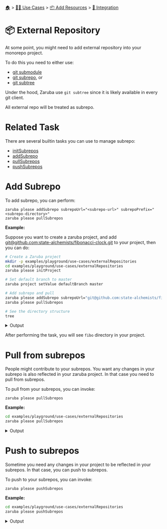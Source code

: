 <!--startTocHeader-->
[🏠](../../../README.md) > [👷🏽 Use Cases](../../README.md) > [📦 Add Resources](../README.md) > [🧩 Integration](README.md)
# 📦 External Repository
<!--endTocHeader-->


At some point, you might need to add external repository into your monorepo project.

To do this you need to either use:

* [git submodule](https://git-scm.com/book/en/v2/Git-Tools-Submodules)
* [git subrepo](https://github.com/ingydotnet/git-subrepo), or
* [git subtree](https://www.atlassian.com/git/tutorials/git-subtree)

Under the hood, Zaruba use `git subtree` since it is likely available in every git client.

All external repo will be treated as subrepo.

# Related Task

There are several builtin tasks you can use to manage subrepo:

* [initSubrepos](../../../core-tasks/initSubrepos.md)
* [addSubrepo](../../../core-tasks/addSubrepo.md)
* [pullSubrepos](../../../core-tasks/pullSubrepos.md)
* [pushSubrepos](../../../core-tasks/pushSubrepos.md)


# Add Subrepo

To add subrepo, you can perform:

```
zaruba please addSubrepo subrepoUrl="<subrepo-url>" subrepoPrefix="<subrepo-directory>" 
zaruba please pullSubrepos 

```

__Example:__

Suppose you want to create a zaruba project, and add [git@github.com:state-alchemists/fibonacci-clock.git](https://github.com/state-alchemists/fibonacci-clock) to your project, then you can do:

<!--startCode-->
```bash
# Create a Zaruba project
mkdir -p examples/playground/use-cases/externalRepositories
cd examples/playground/use-cases/externalRepositories
zaruba please initProject

# Set default branch to master
zaruba project setValue defaultBranch master

# Add subrepo and pull
zaruba please addSubrepo subrepoUrl="git@github.com:state-alchemists/fibonacci-clock.git" subrepoPrefix="fibo" 
zaruba please pullSubrepos 

# See the directory structure
tree
```
 
<details>
<summary>Output</summary>
 
```````
🤖 🔎 Job Starting...
         Elapsed Time: 1.62µs
         Current Time: 07:52:49
🤖 🏁 Running 🚧 initProject runner (Attempt 1 of 3) on /home/gofrendi/zaruba/docs/examples/playground/use-cases/externalRepositories
🤖    🚀 🚧 initProject          Initialized empty Git repository in /home/gofrendi/zaruba/docs/examples/playground/use-cases/externalRepositories/.git/
🤖    🚀 🚧 initProject          🎉🎉🎉
🤖    🚀 🚧 initProject          Project created
🤖 🎉 Successfully running 🚧 initProject runner (Attempt 1 of 3)
🤖 🔎 Job Running...
         Elapsed Time: 12.329439ms
         Current Time: 07:52:49
🤖 🎉 🎉🎉🎉🎉🎉🎉🎉🎉🎉🎉🎉
🤖 🎉 Job Complete!!! 🎉🎉🎉
🤖 🔥 Terminating
🤖 🔎 Job Ended...
         Elapsed Time: 316.061086ms
         Current Time: 07:52:50
zaruba please initProject  
🤖 🔎 Job Starting...
         Elapsed Time: 1.246µs
         Current Time: 07:52:50
🤖 🏁 Running 🔎 zrbIsProject runner (Attempt 1 of 3) on /home/gofrendi/zaruba/docs/examples/playground/use-cases/externalRepositories
🤖    🚀 🔎 zrbIsProject         Current directory is a valid zaruba project
🤖 🎉 Successfully running 🔎 zrbIsProject runner (Attempt 1 of 3)
🤖 🏁 Running 🥂 addSubrepo runner (Attempt 1 of 3) on /home/gofrendi/zaruba/docs/examples/playground/use-cases/externalRepositories
🤖    🚀 🥂 addSubrepo           🎉🎉🎉
🤖    🚀 🥂 addSubrepo           Subrepo fibo has been added
🤖 🎉 Successfully running 🥂 addSubrepo runner (Attempt 1 of 3)
🤖 🔎 Job Running...
         Elapsed Time: 376.477044ms
         Current Time: 07:52:50
🤖 🎉 🎉🎉🎉🎉🎉🎉🎉🎉🎉🎉🎉
🤖 🎉 Job Complete!!! 🎉🎉🎉
🤖 🔥 Terminating
🤖 🔎 Job Ended...
         Elapsed Time: 679.427001ms
         Current Time: 07:52:51
zaruba please addSubrepo  -v 'subrepoUrl=git@github.com:state-alchemists/fibonacci-clock.git' -v 'subrepoPrefix=fibo' -v '/home/gofrendi/zaruba/docs/examples/playground/use-cases/externalRepositories/default.values.yaml'
🤖 🔎 Job Starting...
         Elapsed Time: 1.397µs
         Current Time: 07:52:51
🤖 🏁 Running 🔎 zrbIsProject runner (Attempt 1 of 3) on /home/gofrendi/zaruba/docs/examples/playground/use-cases/externalRepositories
🤖 🏁 Running 🔍 zrbIsValidSubrepos runner (Attempt 1 of 3) on /home/gofrendi/zaruba/docs/examples/playground/use-cases/externalRepositories
🤖    🚀 🔍 zrbIsValidSubrepos   All Subrepos are valid
🤖 🎉 Successfully running 🔍 zrbIsValidSubrepos runner (Attempt 1 of 3)
🤖    🚀 🔎 zrbIsProject         Current directory is a valid zaruba project
🤖 🎉 Successfully running 🔎 zrbIsProject runner (Attempt 1 of 3)
🤖 🏁 Running 📦 initSubrepos runner (Attempt 1 of 3) on /home/gofrendi/zaruba/docs/examples/playground/use-cases/externalRepositories
🤖    🚀 📦 initSubrepos         fibo origin does not exist
🤖    🚀 📦 initSubrepos         [master (root-commit) f71ab4f] 🤖 Save works before pulling from git@github.com:state-alchemists/fibonacci-clock.git
🤖    🚀 📦 initSubrepos          3 files changed, 131 insertions(+)
🤖    🚀 📦 initSubrepos          create mode 100644 .gitignore
🤖    🚀 📦 initSubrepos          create mode 100644 default.values.yaml
🤖    🚀 📦 initSubrepos          create mode 100644 index.zaruba.yaml
🤖    🚀 📦 initSubrepos         git fetch fibo master
🤖 🔥 🚀 📦 initSubrepos         warning: no common commits
🤖 🔥 🚀 📦 initSubrepos         From github.com:state-alchemists/fibonacci-clock
🤖 🔥 🚀 📦 initSubrepos          * branch            master     -> FETCH_HEAD
🤖 🔥 🚀 📦 initSubrepos          * [new branch]      master     -> fibo/master
🤖 🔥 🚀 📦 initSubrepos         Added dir 'fibo'
🤖 🔥 🚀 📦 initSubrepos         From github.com:state-alchemists/fibonacci-clock
🤖 🔥 🚀 📦 initSubrepos          * branch            master     -> FETCH_HEAD
🤖 🔥 🚀 📦 initSubrepos         From github.com:state-alchemists/fibonacci-clock
🤖 🔥 🚀 📦 initSubrepos          * branch            master     -> FETCH_HEAD
🤖    🚀 📦 initSubrepos         Already up to date.
🤖    🚀 📦 initSubrepos         🎉🎉🎉
🤖    🚀 📦 initSubrepos         Subrepos Initialized
🤖 🎉 Successfully running 📦 initSubrepos runner (Attempt 1 of 3)
🤖 🏁 Running 🔽 pullSubrepos runner (Attempt 1 of 3) on /home/gofrendi/zaruba/docs/examples/playground/use-cases/externalRepositories
🤖    🚀 🔽 pullSubrepos         On branch master
🤖    🚀 🔽 pullSubrepos         nothing to commit, working tree clean
🤖 🔥 🚀 🔽 pullSubrepos         From github.com:state-alchemists/fibonacci-clock
🤖 🔥 🚀 🔽 pullSubrepos          * branch            master     -> FETCH_HEAD
🤖    🚀 🔽 pullSubrepos         Already up to date.
🤖    🚀 🔽 pullSubrepos         🎉🎉🎉
🤖    🚀 🔽 pullSubrepos         Subrepos pulled
🤖 🎉 Successfully running 🔽 pullSubrepos runner (Attempt 1 of 3)
🤖 🔎 Job Running...
         Elapsed Time: 17.803049359s
         Current Time: 07:53:09
🤖 🎉 🎉🎉🎉🎉🎉🎉🎉🎉🎉🎉🎉
🤖 🎉 Job Complete!!! 🎉🎉🎉
🤖 🔥 Terminating
🤖 🔎 Job Ended...
         Elapsed Time: 18.106704457s
         Current Time: 07:53:09
zaruba please pullSubrepos  -v '/home/gofrendi/zaruba/docs/examples/playground/use-cases/externalRepositories/default.values.yaml'
.
├── default.values.yaml
├── fibo
│   ├── Dockerfile
│   ├── README.md
│   ├── bootstrap.unity.css
│   ├── index.css
│   ├── index.html
│   ├── index.js
│   ├── jquery.js
│   ├── sample.env
│   └── start.sh
├── index.zaruba.yaml
└── logs
    └── log.zaruba.csv

2 directories, 12 files
```````
</details>
<!--endCode-->

After performing the task, you will see `fibo` directory in your project.

# Pull from subrepos

People might contribute to your subrepos. You want any changes in your subrepo is also reflected in your zaruba project. In that case you need to pull from subrepos.

To pull from your subrepos, you can invoke:

```
zaruba please pullSubrepos
```

__Example:__

<!--startCode-->
```bash
cd examples/playground/use-cases/externalRepositories
zaruba please pullSubrepos
```
 
<details>
<summary>Output</summary>
 
```````
🤖 🔎 Job Starting...
         Elapsed Time: 3.23µs
         Current Time: 07:53:09
🤖 🏁 Running 🔎 zrbIsProject runner (Attempt 1 of 3) on /home/gofrendi/zaruba/docs/examples/playground/use-cases/externalRepositories
🤖 🏁 Running 🔍 zrbIsValidSubrepos runner (Attempt 1 of 3) on /home/gofrendi/zaruba/docs/examples/playground/use-cases/externalRepositories
🤖    🚀 🔍 zrbIsValidSubrepos   All Subrepos are valid
🤖    🚀 🔎 zrbIsProject         Current directory is a valid zaruba project
🤖 🎉 Successfully running 🔍 zrbIsValidSubrepos runner (Attempt 1 of 3)
🤖 🎉 Successfully running 🔎 zrbIsProject runner (Attempt 1 of 3)
🤖 🏁 Running 📦 initSubrepos runner (Attempt 1 of 3) on /home/gofrendi/zaruba/docs/examples/playground/use-cases/externalRepositories
🤖    🚀 📦 initSubrepos         🎉🎉🎉
🤖    🚀 📦 initSubrepos         Subrepos Initialized
🤖 🎉 Successfully running 📦 initSubrepos runner (Attempt 1 of 3)
🤖 🏁 Running 🔽 pullSubrepos runner (Attempt 1 of 3) on /home/gofrendi/zaruba/docs/examples/playground/use-cases/externalRepositories
🤖    🚀 🔽 pullSubrepos         On branch master
🤖    🚀 🔽 pullSubrepos         nothing to commit, working tree clean
🤖 🔥 🚀 🔽 pullSubrepos         From github.com:state-alchemists/fibonacci-clock
🤖 🔥 🚀 🔽 pullSubrepos          * branch            master     -> FETCH_HEAD
🤖    🚀 🔽 pullSubrepos         Already up to date.
🤖    🚀 🔽 pullSubrepos         🎉🎉🎉
🤖    🚀 🔽 pullSubrepos         Subrepos pulled
🤖 🎉 Successfully running 🔽 pullSubrepos runner (Attempt 1 of 3)
🤖 🔎 Job Running...
         Elapsed Time: 4.568797254s
         Current Time: 07:53:14
🤖 🎉 🎉🎉🎉🎉🎉🎉🎉🎉🎉🎉🎉
🤖 🎉 Job Complete!!! 🎉🎉🎉
🤖 🔥 Terminating
🤖 🔎 Job Ended...
         Elapsed Time: 4.871744466s
         Current Time: 07:53:14
zaruba please pullSubrepos  -v '/home/gofrendi/zaruba/docs/examples/playground/use-cases/externalRepositories/default.values.yaml'
```````
</details>
<!--endCode-->

# Push to subrepos

Sometime you need any changes in your project to be reflected in your subrepos. In that case, you can push to subrepos.

To push to your subrepos, you can invoke:

```
zaruba please pushSubrepos
```

__Example:__

<!--startCode-->
```bash
cd examples/playground/use-cases/externalRepositories
zaruba please pushSubrepos
```
 
<details>
<summary>Output</summary>
 
```````
🤖 🔎 Job Starting...
         Elapsed Time: 1.32µs
         Current Time: 07:53:14
🤖 🏁 Running 🔎 zrbIsProject runner (Attempt 1 of 3) on /home/gofrendi/zaruba/docs/examples/playground/use-cases/externalRepositories
🤖 🏁 Running 🔗 updateProjectLinks runner (Attempt 1 of 3) on /home/gofrendi/zaruba/docs/examples/playground/use-cases/externalRepositories
🤖 🏁 Running 🔍 zrbIsValidSubrepos runner (Attempt 1 of 3) on /home/gofrendi/zaruba/docs/examples/playground/use-cases/externalRepositories
🤖    🚀 🔎 zrbIsProject         Current directory is a valid zaruba project
🤖 🎉 Successfully running 🔎 zrbIsProject runner (Attempt 1 of 3)
🤖    🚀 🔗 updateProjectLinks   🎉🎉🎉
🤖    🚀 🔗 updateProjectLinks   Links updated
🤖 🎉 Successfully running 🔗 updateProjectLinks runner (Attempt 1 of 3)
🤖    🚀 🔍 zrbIsValidSubrepos   All Subrepos are valid
🤖 🎉 Successfully running 🔍 zrbIsValidSubrepos runner (Attempt 1 of 3)
🤖 🏁 Running 📦 initSubrepos runner (Attempt 1 of 3) on /home/gofrendi/zaruba/docs/examples/playground/use-cases/externalRepositories
🤖    🚀 📦 initSubrepos         🎉🎉🎉
🤖    🚀 📦 initSubrepos         Subrepos Initialized
🤖 🎉 Successfully running 📦 initSubrepos runner (Attempt 1 of 3)
🤖 🏁 Running 🔼 pushSubrepos runner (Attempt 1 of 3) on /home/gofrendi/zaruba/docs/examples/playground/use-cases/externalRepositories
🤖    🚀 🔼 pushSubrepos         On branch master
🤖    🚀 🔼 pushSubrepos         nothing to commit, working tree clean
🤖    🚀 🔼 pushSubrepos         git push using:  fibo master
🤖 🔥 🚀 🔼 pushSubrepos         1/3 (0) [0]
🤖3 (0) [0]
🤖3 (0) [0]
🤖3 (1) [1]
🤖3 (1) [2]
Everything up-to-date
💀    🚀 🔼 pushSubrepos         🎉🎉🎉
🤖    🚀 🔼 pushSubrepos         Subrepos pushed
🤖 🎉 Successfully running 🔼 pushSubrepos runner (Attempt 1 of 3)
🤖 🔎 Job Running...
🤖       Elapsed Time: 4.665583305s
         Current Time: 07:53:19
💀 🎉 🎉🎉🎉🎉🎉🎉🎉🎉🎉🎉🎉
💀 🎉 Job Complete!!! 🎉🎉🎉
💀 🔥 Terminating
💀 🔎 Job Ended...
         Elapsed Time: 4.969360571s
         Current Time: 07:53:19
zaruba please pushSubrepos  -v '/home/gofrendi/zaruba/docs/examples/playground/use-cases/externalRepositories/default.values.yaml'
```````
</details>
<!--endCode-->


<!--startTocSubTopic-->
<!--endTocSubTopic-->